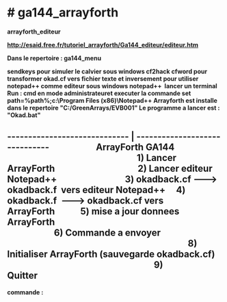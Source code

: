 <h1># ga144_arrayforth</h1>
<strong>arrayforth_editeur</sttong>


http://esaid.free.fr/tutoriel_arrayforth/Ga144_editeur/editeur.htm

<p>Dans le repertoire : ga144_menu

sendkeys pour simuler le calvier sous windows
cf2hack cfword pour transformer okad.cf vers fichier texte et inversement
pour utiliser notepad++ comme editeur sous windows notepad++  
lancer un terminal Run : cmd en mode administrateuret executer  la commande 
set path=%path%;c:\Program Files (x86)\Notepad++
Arrayforth est installe dans le repertoire "C:/GreenArrays/EVB001"
Le programme a lancer est : "Okad.bat"</p>



----------------------------- | ------------------------------
                     ArrayForth GA144                      
                                                           
  1) Lancer ArrayForth                                    
  2) Lancer editeur Notepad++                              
  3) okadback.cf ---> okadback.f  vers editeur Notepad++   
  4) okadback.f  ---> okadback.cf vers ArrayForth          
  5) mise a jour donnees  ArrayForth                                         
                                                           
  6) Commande a envoyer                                                       
                                                           
  8) Initialiser ArrayForth (sauvegarde okadback.cf)            
                                                           
  9) Quitter                                                               
-----------------------------------------------------------

<p>commande : </p>

